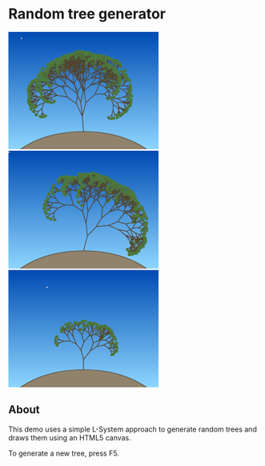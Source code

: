 # Random tree generator

<a href="./screenshots/01.png"><img src="./screenshots/01.png" width="300px"></a> <a href="./screenshots/02.png"><img src="./screenshots/02.png" width="300px"></a> <a href="./screenshots/03.png"><img src="./screenshots/03.png" width="300px"></a>

## About
This demo uses a simple L-System approach to generate random trees and draws them using an HTML5 canvas.

To generate a new tree, press F5.
